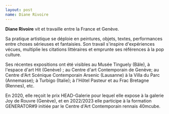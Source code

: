 ```yaml
---
layout: post
name: Diane Rivoire
---
```

**Diane Rivoire** vit et travaille entre la France et Genève.

Sa pratique artistique se déploie en peintures, objets, textes, performances entre choses sérieuses et fantaisies. Son travail s'inspire d'expériences vécues, multiplie les citations littéraires et emprunte ses références à la pop culture.  

Ses récentes expositions ont été visibles au Musée Tinguely (Bâle), à l'espace d'art Hit (Genève) ; au Centre d'art Contemporain de Genève; au Centre d'Art Scénique Contemporain Arsenic (Lausanne) à la Villa du Parc (Annemasse); à Turbigo (Italie); à l'Hôtel Pasteur et au Frac Bretagne (Rennes), etc. 

En 2020, elle reçoit le prix HEAD-Galerie pour lequel elle expose à la galerie Joy de Rouvre (Genève), et en 2022/2023 elle participe à la formation GENERATOR#9 initiée par le Centre d'Art Contemporain rennais 40mcube. 